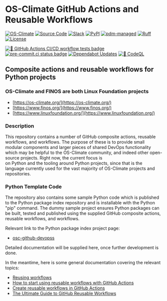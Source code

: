 # OS-Climate GitHub Actions and Reusable Workflows

<!-- prettier-ignore-start -->
<!-- markdownlint-disable-next-line MD013 -->
[![OS-Climate](https://img.shields.io/badge/OS-Climate-blue)](https://os-climate.org/) [![Source Code](https://img.shields.io/badge/GitHub-100000?logo=github&logoColor=white)](https://github.com/os-climate/osc-github-devops) [![Slack](https://img.shields.io/badge/slack-osclimate-blue.svg?logo=slack)](https://os-climate.slack.com) [![PyPI](https://img.shields.io/pypi/v/osc-github-devops?logo=python&logoColor=blue)](https://pypi.org/project/osc-github-devops) [![pdm-managed](https://img.shields.io/endpoint?url=https%3A%2F%2Fcdn.jsdelivr.net%2Fgh%2Fpdm-project%2F.github%2Fbadge.json)](https://pdm-project.org) [![Ruff](https://img.shields.io/endpoint?url=https://raw.githubusercontent.com/astral-sh/ruff/main/assets/badge/v2.json)](https://github.com/astral-sh/ruff) [![License](https://img.shields.io/badge/License-Apache_2.0-blue.svg)](https://opensource.org/licenses/Apache-2.0)

<!-- markdownlint-disable-next-line MD013 -->
[![🧪 GitHub Actions CI/CD workflow tests badge]][GHA workflow runs list] [![pre-commit.ci status badge]][pre-commit.ci results page] [![Dependabot Updates](https://github.com/os-climate/osc-github-devops/actions/workflows/dependabot/dependabot-updates/badge.svg)](https://github.com/os-climate/osc-github-devops/actions/workflows/dependabot/dependabot-updates) [![🔐 CodeQL](https://github.com/os-climate/osc-github-devops/actions/workflows/codeql.yaml/badge.svg)](https://github.com/os-climate/osc-github-devops/actions/workflows/codeql.yaml)
<!-- prettier-ignore-end -->

## Composite actions and reusable workflows for Python projects

### OS-Climate and FINOS are both Linux Foundation projects

- [https://os-climate.org/](https://os-climate.org/)
- [https://www.finos.org/](https://www.finos.org/)
- [https://www.linuxfoundation.org/](https://www.linuxfoundation.org/)

### Description

This repository contains a number of GitHub composite actions, reusable workflows,
and workflows. The purpose of these is to provide small modular components and
larger pieces of shared DevOps functionality which may be helpful to the OS-Climate
community, and indeed other open-source projects. Right now, the current focus is\
on Python and the tooling around Python projects, since that is the language
currently used for the vast majority of OS-Climate projects and repositories.

### Python Template Code

The repository also contains some sample Python code which is published to the Python
package index repository and is installable with the Python "pip" command. The
dummy sample project ensures Python packages can be built, tested and published
using the supplied GitHub composite actions, reusable workflows, and workflows.

Relevant link to the Python package index project page:

- [osc-github-devopss](https://pypi.org/project/osc-github-devops)

Detailed documentation will be supplied here, once further development is done.

In the meantime, here is some general documentation covering the relevant topics:

- [Reusing workflows](https://docs.github.com/en/actions/using-workflows/reusing-workflows)
- [How to start using reusable workflows with GitHub Actions](https://github.blog/2022-02-10-using-reusable-workflows-github-actions/)
- [Create reusable workflows in GitHub Actions](https://resources.github.com/learn/pathways/automation/intermediate/create-reusable-workflows-in-github-actions/)
- [The Ultimate Guide to GitHub Reusable Workflows](https://www.dhiwise.com/post/the-ultimate-guide-to-github-reusable-workflows-maximize-efficiency-and-collaboration)

<!--
[comment]: # SPDX-License-Identifier: Apache-2.0
[comment]: # SPDX-FileCopyrightText: 2024 The Linux Foundation <https://linuxfoundation.org>
-->

<!--
[comment]: # Section below is sourced by the badges displayed under the project heading
-->

[🧪 GitHub Actions CI/CD workflow tests badge]: https://github.com/os-climate/osc-github-devops/actions/workflows/repository.yaml/badge.svg?branch=main&event=push
[GHA workflow runs list]: https://github.com/os-climate/osc-github-devops/actions/workflows/repository.yaml?query=branch%3Amain
[pre-commit.ci results page]: https://results.pre-commit.ci/latest/github/os-climate/osc-github-devops/main
[pre-commit.ci status badge]: https://results.pre-commit.ci/badge/github/os-climate/osc-github-devops/main.svg
